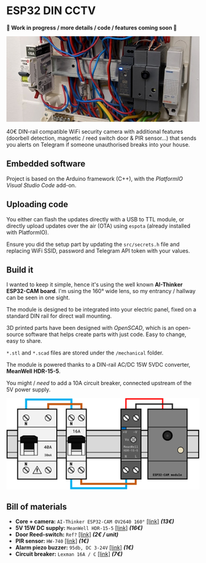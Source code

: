 # ESP32 DIN CCTV

**🚧 Work in progress / more details / code / features coming soon 🚧**

![](mechanical/mounted-sample.jpg)

40€ DIN-rail compatible WiFi security camera with additional features (doorbell detection, magnetic / reed switch door & PIR sensor...) that sends you alerts on Telegram if someone unauthorised breaks into your house.

## Embedded software

Project is based on the Arduino framework (C++), with the *PlatformIO Visual Studio Code* add-on.

## Uploading code

You either can flash the updates directly with a USB to TTL module, or directly upload updates over the air (OTA) using `espota` (already installed with PlatformIO).

Ensure you did the setup part by updating the `src/secrets.h` file and replacing WiFi SSID, password and Telegram API token with your values.

## Build it

I wanted to keep it simple, hence it's using the well known **AI-Thinker ESP32-CAM board**. I'm using the 160°  wide lens, so my entrancy / hallway can be seen in one sight.

The module is designed to be integrated into your electric panel, fixed on a standard DIN rail for direct wall mounting.

3D printed parts have been designed with *OpenSCAD*, which is an open-source software that helps create parts with just code. Easy to change, easy to share.

`*.stl` and `*.scad` files are stored under the `/mechanical` folder.

The module is powered thanks to a DIN-rail AC/DC 15W 5VDC converter, **MeanWell HDR-15-5**.

You might / *need* to add a 10A circuit breaker, connected upstream of the 5V power supply.

![](doc/electric-panel-schematic.png)

## Bill of materials

- **Core + camera:** `AI-Thinker ESP32-CAM OV2640 160°` [[link]](https://fr.aliexpress.com/item/1005002808966055.html) ***(13€)***
- **5V 15W DC supply:** `MeanWell HDR-15-5` [[link]](https://www.amazon.fr/gp/product/B06XWQSJGW/) ***(16€)***
- **Door Reed-switch:** `Ref?` [[link]](https://fr.aliexpress.com/item/1005003496413403.html) ***(2€ / unit)***
- **PIR sensor:** `HW-740` [[link]](https://fr.aliexpress.com/item/32964200244.html) ***(1€)***
- **Alarm piezo buzzer:** `95db, DC 3-24V` [[link]](https://fr.aliexpress.com/item/1005001489820983.html) ***(1€)***
- **Circuit breaker:** `Lexman 16A / C` [[link]](https://www.leroymerlin.fr/produits/electricite-domotique/tableau-electrique-et-disjoncteur/disjoncteur-coupe-circuit-et-interrupteur-differentiel/disjoncteur-coupe-circuit-et-bloc-para-foudre/disjoncteur-phase-neutre-lexman-16-a-69839973.html) ***(7€)***